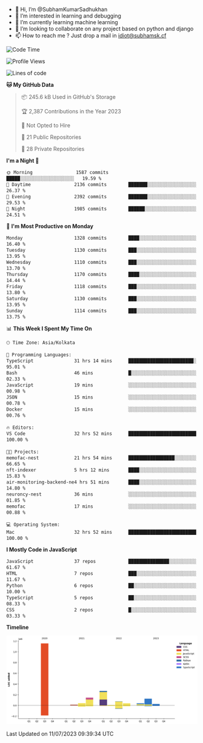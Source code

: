 - 👋 Hi, I’m @SubhamKumarSadhukhan
- 👀 I’m interested in learning and debugging
- 🌱 I’m currently learning machine learning
- 💞️ I’m looking to collaborate on any project based on python and django
- 📫 How to reach me ?
      Just drop a mail in idiot@subhamsk.cf

<!---
SubhamKumarSadhukhan/SubhamKumarSadhukhan is a ✨ special ✨ repository because its `README.md` (this file) appears on your GitHub profile.
You can click the Preview link to take a look at your changes.
--->


<!--START_SECTION:waka-->
![Code Time](http://img.shields.io/badge/Code%20Time-1%2C313%20hrs%2025%20mins-blue)

![Profile Views](http://img.shields.io/badge/Profile%20Views-0-blue)

![Lines of code](https://img.shields.io/badge/From%20Hello%20World%20I%27ve%20Written-1.9%20million%20lines%20of%20code-blue)

**🐱 My GitHub Data** 

> 📦 245.6 kB Used in GitHub's Storage 
 > 
> 🏆 2,387 Contributions in the Year 2023
 > 
> 🚫 Not Opted to Hire
 > 
> 📜 21 Public Repositories 
 > 
> 🔑 28 Private Repositories 
 > 
**I'm a Night 🦉** 

```text
🌞 Morning                1587 commits        █████░░░░░░░░░░░░░░░░░░░░   19.59 % 
🌆 Daytime                2136 commits        ███████░░░░░░░░░░░░░░░░░░   26.37 % 
🌃 Evening                2392 commits        ███████░░░░░░░░░░░░░░░░░░   29.53 % 
🌙 Night                  1985 commits        ██████░░░░░░░░░░░░░░░░░░░   24.51 % 
```
📅 **I'm Most Productive on Monday** 

```text
Monday                   1328 commits        ████░░░░░░░░░░░░░░░░░░░░░   16.40 % 
Tuesday                  1130 commits        ███░░░░░░░░░░░░░░░░░░░░░░   13.95 % 
Wednesday                1110 commits        ███░░░░░░░░░░░░░░░░░░░░░░   13.70 % 
Thursday                 1170 commits        ████░░░░░░░░░░░░░░░░░░░░░   14.44 % 
Friday                   1118 commits        ███░░░░░░░░░░░░░░░░░░░░░░   13.80 % 
Saturday                 1130 commits        ███░░░░░░░░░░░░░░░░░░░░░░   13.95 % 
Sunday                   1114 commits        ███░░░░░░░░░░░░░░░░░░░░░░   13.75 % 
```


📊 **This Week I Spent My Time On** 

```text
🕑︎ Time Zone: Asia/Kolkata

💬 Programming Languages: 
TypeScript               31 hrs 14 mins      ████████████████████████░   95.01 % 
Bash                     46 mins             █░░░░░░░░░░░░░░░░░░░░░░░░   02.33 % 
JavaScript               19 mins             ░░░░░░░░░░░░░░░░░░░░░░░░░   00.98 % 
JSON                     15 mins             ░░░░░░░░░░░░░░░░░░░░░░░░░   00.78 % 
Docker                   15 mins             ░░░░░░░░░░░░░░░░░░░░░░░░░   00.76 % 

🔥 Editors: 
VS Code                  32 hrs 52 mins      █████████████████████████   100.00 % 

🐱‍💻 Projects: 
memofac-nest             21 hrs 54 mins      █████████████████░░░░░░░░   66.65 % 
nft-indexer              5 hrs 12 mins       ████░░░░░░░░░░░░░░░░░░░░░   15.83 % 
air-monitoring-backend-ne4 hrs 51 mins       ████░░░░░░░░░░░░░░░░░░░░░   14.80 % 
neuroncy-nest            36 mins             ░░░░░░░░░░░░░░░░░░░░░░░░░   01.85 % 
memofac                  17 mins             ░░░░░░░░░░░░░░░░░░░░░░░░░   00.88 % 

💻 Operating System: 
Mac                      32 hrs 52 mins      █████████████████████████   100.00 % 
```

**I Mostly Code in JavaScript** 

```text
JavaScript               37 repos            ███████████████░░░░░░░░░░   61.67 % 
HTML                     7 repos             ███░░░░░░░░░░░░░░░░░░░░░░   11.67 % 
Python                   6 repos             ██░░░░░░░░░░░░░░░░░░░░░░░   10.00 % 
TypeScript               5 repos             ██░░░░░░░░░░░░░░░░░░░░░░░   08.33 % 
CSS                      2 repos             █░░░░░░░░░░░░░░░░░░░░░░░░   03.33 % 
```



**Timeline**

![Lines of Code chart](https://raw.githubusercontent.com/SubhamKumarSadhukhan/SubhamKumarSadhukhan/main/assets/bar_graph.png)


 Last Updated on 11/07/2023 09:39:34 UTC
<!--END_SECTION:waka-->
